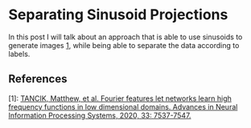 # Separating Sinusoid Projections

In this post I will talk about an approach that is able to use sinusoids to generate images [1](#references), while being able to separate the data according to labels.





## References

[1]: [TANCIK, Matthew, et al. Fourier features let networks learn high frequency functions in low dimensional domains. Advances in Neural Information Processing Systems, 2020, 33: 7537-7547.](https://arxiv.org/abs/2006.10739)